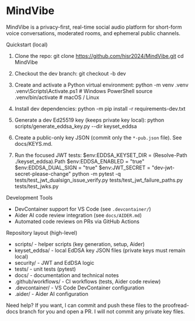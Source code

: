 # MindVibe

MindVibe is a privacy-first, real-time social audio platform for short-form voice conversations, moderated rooms, and ephemeral public channels.

Quickstart (local)
1. Clone the repo:
   git clone https://github.com/hisr2024/MindVibe.git
   cd MindVibe

2. Checkout the dev branch:
   git checkout -b dev

3. Create and activate a Python virtual environment:
   python -m venv .venv
   .venv\Scripts\Activate.ps1    # Windows PowerShell
   source .venv/bin/activate     # macOS / Linux

4. Install dev dependencies:
   python -m pip install -r requirements-dev.txt

5. Generate a dev Ed25519 key (keeps private key local):
   python scripts/generate_eddsa_key.py --dir keyset_eddsa

6. Create a public-only key JSON (commit only the `*-pub.json` file). See docs/KEYS.md.

7. Run the focused JWT tests:
   $env:EDDSA_KEYSET_DIR = (Resolve-Path ./keyset_eddsa).Path
   $env:EDDSA_ENABLED = "true"
   $env:EDDSA_DUAL_SIGN = "true"
   $env:JWT_SECRET = "dev-jwt-secret-please-change"
   python -m pytest -q tests/test_jwt_dualsign_issue_verify.py tests/test_jwt_failure_paths.py tests/test_jwks.py

Development Tools
- DevContainer support for VS Code (see `.devcontainer/`)
- Aider AI code review integration (see `docs/AIDER.md`)
- Automated code reviews on PRs via GitHub Actions

Repository layout (high-level)
- scripts/                - helper scripts (key generation, setup, Aider)
- keyset_eddsa/           - local EdDSA key JSON files (private keys must remain local)
- security/               - JWT and EdDSA logic
- tests/                  - unit tests (pytest)
- docs/                   - documentation and technical notes
- .github/workflows/      - CI workflows (tests, Aider code review)
- .devcontainer/          - VS Code DevContainer configuration
- .aider/                 - Aider AI configuration

Need help?
If you want, I can commit and push these files to the proofread-docs branch for you and open a PR. I will not commit any private key files.